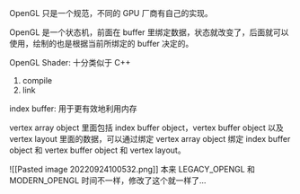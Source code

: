 OpenGL 只是一个规范，不同的 GPU 厂商有自己的实现。

OpenGL 是一个状态机，前面在 buffer 里绑定数据，状态就改变了，后面就可以使用，绘制的也是根据当前所绑定的 buffer 决定的。

OpenGL Shader:
十分类似于 C++
1. compile
2. link

index buffer: 用于更有效地利用内存

vertex array object 里面包括 index buffer object，vertex buffer object 以及 vertex layout 里面的数据，可以通过绑定 vertex array object 绑定 index buffer object 和 vertex buffer object 和 vertex layout。

![[Pasted image 20220924100532.png]]
本来 LEGACY_OPENGL 和 MODERN_OPENGL 时间不一样，修改了这个就一样了...